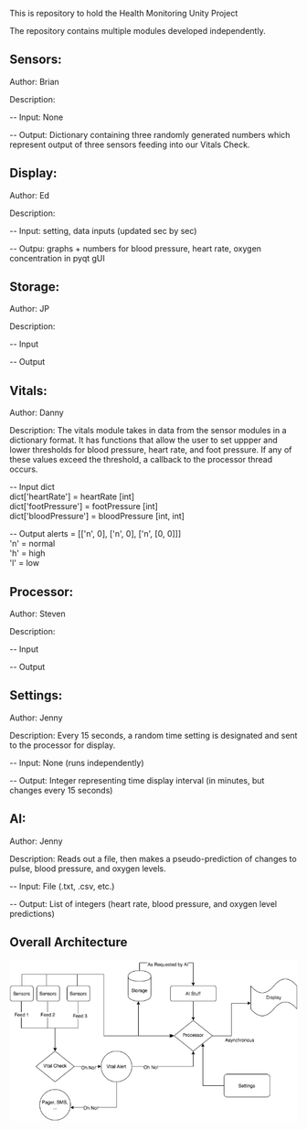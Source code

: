 This is repository to hold the Health Monitoring Unity Project

The repository contains multiple modules developed independently. 

## Sensors:
Author: Brian

Description: 

-- Input: None

-- Output: Dictionary containing three randomly generated numbers which represent output of three sensors feeding into our Vitals Check.

## Display:

Author: Ed

Description: 

-- Input: setting, data inputs (updated sec by sec)

-- Outpu: graphs + numbers for blood pressure, heart rate, oxygen concentration in pyqt gUI


## Storage:

Author: JP

Description: 

-- Input

-- Output

## Vitals:

Author: Danny

Description: The vitals module takes in data from the sensor modules in a dictionary format. It has functions that allow the user to 
set uppper and lower thresholds for blood pressure, heart rate, and foot pressure. If any of these values exceed the threshold,
a callback to the processor thread occurs.

-- Input dict <br>
         dict['heartRate'] = heartRate [int] <br>
         dict['footPressure'] = footPressure [int]  <br>
         dict['bloodPressure'] = bloodPressure [int, int]

-- Output alerts = [['n', 0], ['n', 0], ['n', [0, 0]]] <br>
                'n' = normal  <br>
                'h' = high  <br>
                'l' = low

## Processor:

Author: Steven

Description: 

-- Input

-- Output

## Settings:

Author: Jenny

Description: Every 15 seconds, a random time setting is designated and sent to the processor for display.

-- Input: None (runs independently)

-- Output: Integer representing time display interval (in minutes, but changes every 15 seconds)

## AI:

Author: Jenny

Description: Reads out a file, then makes a pseudo-prediction of changes to pulse, blood pressure, and oxygen levels.

-- Input: File (.txt, .csv, etc.)

-- Output: List of integers (heart rate, blood pressure, and oxygen level predictions)


## Overall Architecture
![Class Diagram](e500_vitalschecker.png)
